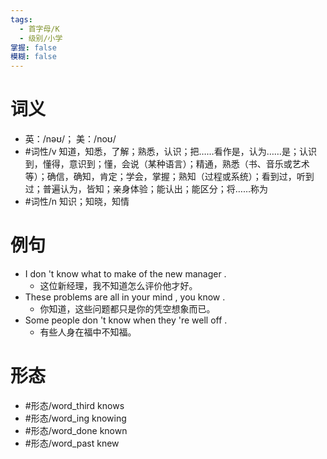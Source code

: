 ```yaml
---
tags:
  - 首字母/K
  - 级别/小学
掌握: false
模糊: false
---
```

# 词义
- 英：/nəʊ/； 美：/noʊ/
- #词性/v  知道，知悉，了解；熟悉，认识；把……看作是，认为……是；认识到，懂得，意识到；懂，会说（某种语言）；精通，熟悉（书、音乐或艺术等）；确信，确知，肯定；学会，掌握；熟知（过程或系统）；看到过，听到过；普遍认为，皆知；亲身体验；能认出；能区分；将……称为
- #词性/n  知识；知晓，知情
# 例句
- I don 't know what to make of the new manager .
	- 这位新经理，我不知道怎么评价他才好。
- These problems are all in your mind , you know .
	- 你知道，这些问题都只是你的凭空想象而已。
- Some people don 't know when they 're well off .
	- 有些人身在福中不知福。
# 形态
- #形态/word_third knows
- #形态/word_ing knowing
- #形态/word_done known
- #形态/word_past knew
